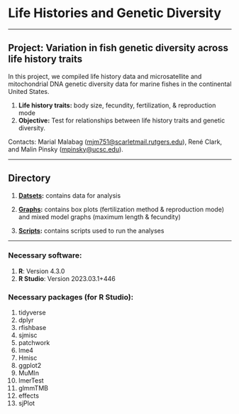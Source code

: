 # Life Histories and Genetic Diversity

---

## Project: Variation in fish genetic diversity across life history traits

In this project, we compiled life history data and microsatellite and mitochondrial DNA genetic diversity data for marine fishes in the continental United States.
1. **Life history traits:** body size, fecundity, fertilization, & reproduction mode
2. **Objective:** Test for relationships between life history traits and genetic diversity.

Contacts: Marial Malabag (mjm751@scarletmail.rutgers.edu), René Clark, and Malin Pinsky (mpinsky@ucsc.edu).

---

## Directory

1. **[Datsets](https://github.com/pinskylab/marial_diversity/tree/master/Datasets):** contains data for analysis

2. **[Graphs](https://github.com/pinskylab/marial_diversity/tree/master/Graphs):** contains box plots (fertilization method & reproduction mode) and mixed model graphs (maximum length & fecundity)

3. **[Scripts](https://github.com/pinskylab/marial_diversity/tree/master/Scripts):** contains scripts used to run the analyses

---
### Necessary software:

1. **R**: Version 4.3.0
2. **R Studio**: Version 2023.03.1+446

### Necessary packages (for R Studio):
1. tidyverse
2. dplyr
3. rfishbase
4. sjmisc
5. patchwork
6. lme4
7. Hmisc
8. ggplot2
9. MuMIn
10. lmerTest
11. glmmTMB
12. effects
13. sjPlot
